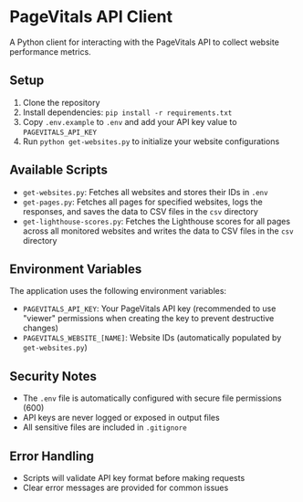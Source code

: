 # PageVitals API Client

A Python client for interacting with the PageVitals API to collect website performance metrics.

## Setup

1. Clone the repository
2. Install dependencies: `pip install -r requirements.txt`
3. Copy `.env.example` to `.env` and add your API key value to `PAGEVITALS_API_KEY`
4. Run `python get-websites.py` to initialize your website configurations

## Available Scripts

- `get-websites.py`: Fetches all websites and stores their IDs in `.env`
- `get-pages.py`: Fetches all pages for specified websites, logs the responses, and saves the data to CSV files in the `csv` directory
- `get-lighthouse-scores.py`: Fetches the Lighthouse scores for all pages across all monitored websites and writes the data to CSV files in the `csv` directory

## Environment Variables

The application uses the following environment variables:

- `PAGEVITALS_API_KEY`: Your PageVitals API key (recommended to use "viewer" permissions when creating the key to prevent destructive changes)
- `PAGEVITALS_WEBSITE_[NAME]`: Website IDs (automatically populated by `get-websites.py`)

## Security Notes

- The `.env` file is automatically configured with secure file permissions (600)
- API keys are never logged or exposed in output files
- All sensitive files are included in `.gitignore`

## Error Handling

- Scripts will validate API key format before making requests
- Clear error messages are provided for common issues